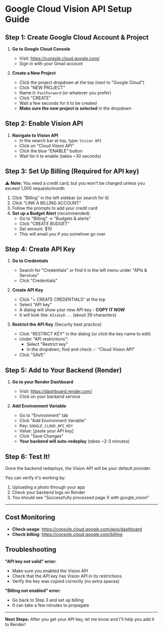 # Google Cloud Vision API Setup Guide

## Step 1: Create Google Cloud Account & Project

1. **Go to Google Cloud Console**
   - Visit: https://console.cloud.google.com/
   - Sign in with your Gmail account

2. **Create a New Project**
   - Click the project dropdown at the top (next to "Google Cloud")
   - Click "NEW PROJECT"
   - Name it: `PastForward` (or whatever you prefer)
   - Click "CREATE"
   - Wait a few seconds for it to be created
   - **Make sure the new project is selected** in the dropdown

## Step 2: Enable Vision API

1. **Navigate to Vision API**
   - In the search bar at top, type: `Vision API`
   - Click on "Cloud Vision API"
   - Click the blue "ENABLE" button
   - Wait for it to enable (takes ~30 seconds)

## Step 3: Set Up Billing (Required for API key)

⚠️ **Note:** You need a credit card, but you won't be charged unless you exceed 1,000 requests/month

1. Click "Billing" in the left sidebar (or search for it)
2. Click "LINK A BILLING ACCOUNT"
3. Follow the prompts to add your credit card
4. **Set up a Budget Alert** (recommended):
   - Go to "Billing" → "Budgets & alerts"
   - Click "CREATE BUDGET"
   - Set amount: $10
   - This will email you if you somehow go over

## Step 4: Create API Key

1. **Go to Credentials**
   - Search for "Credentials" or find it in the left menu under "APIs & Services"
   - Click "Credentials"

2. **Create API Key**
   - Click "+ CREATE CREDENTIALS" at the top
   - Select "API key"
   - A dialog will show your new API key - **COPY IT NOW**
   - It will look like: `AIzaSyD...` (about 39 characters)

3. **Restrict the API Key** (Security best practice)
   - Click "RESTRICT KEY" in the dialog (or click the key name to edit)
   - Under "API restrictions":
     - Select "Restrict key"
     - In the dropdown, find and check ✅ "Cloud Vision API"
   - Click "SAVE"

## Step 5: Add to Your Backend (Render)

1. **Go to your Render Dashboard**
   - Visit: https://dashboard.render.com/
   - Click on your backend service

2. **Add Environment Variable**
   - Go to "Environment" tab
   - Click "Add Environment Variable"
   - Key: `GOOGLE_CLOUD_API_KEY`
   - Value: [paste your API key]
   - Click "Save Changes"
   - **Your backend will auto-redeploy** (takes ~2-3 minutes)

## Step 6: Test It!

Once the backend redeploys, the Vision API will be your default provider.

You can verify it's working by:
1. Uploading a photo through your app
2. Check your backend logs on Render
3. You should see "Successfully processed page X with google_vision"

---

## Cost Monitoring

- **Check usage**: https://console.cloud.google.com/apis/dashboard
- **Check billing**: https://console.cloud.google.com/billing

## Troubleshooting

**"API key not valid" error:**
- Make sure you enabled the Vision API
- Check that the API key has Vision API in its restrictions
- Verify the key was copied correctly (no extra spaces)

**"Billing not enabled" error:**
- Go back to Step 3 and set up billing
- It can take a few minutes to propagate

---

**Next Steps:** After you get your API key, let me know and I'll help you add it to Render!

